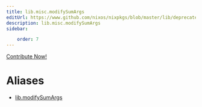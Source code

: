```yaml
---
title: lib.misc.modifySumArgs
editUrl: https://www.github.com/nixos/nixpkgs/blob/master/lib/deprecated.nix#L140C19
description: lib.misc.modifySumArgs
sidebar:

    order: 7
---
```


<a href="https://www.github.com/nixos/nixpkgs/blob/master/lib/deprecated.nix#L140C19">Contribute Now!</a>


# Aliases

- [lib.modifySumArgs](/nix-doc-comments/reference/lib/lib-modifySumArgs)


